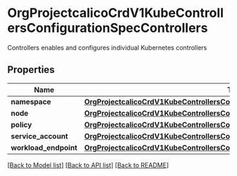 # OrgProjectcalicoCrdV1KubeControllersConfigurationSpecControllers

Controllers enables and configures individual Kubernetes controllers
## Properties
Name | Type | Description | Notes
------------ | ------------- | ------------- | -------------
**namespace** | [**OrgProjectcalicoCrdV1KubeControllersConfigurationSpecControllersNamespace**](OrgProjectcalicoCrdV1KubeControllersConfigurationSpecControllersNamespace.md) |  | [optional] 
**node** | [**OrgProjectcalicoCrdV1KubeControllersConfigurationSpecControllersNode**](OrgProjectcalicoCrdV1KubeControllersConfigurationSpecControllersNode.md) |  | [optional] 
**policy** | [**OrgProjectcalicoCrdV1KubeControllersConfigurationSpecControllersPolicy**](OrgProjectcalicoCrdV1KubeControllersConfigurationSpecControllersPolicy.md) |  | [optional] 
**service_account** | [**OrgProjectcalicoCrdV1KubeControllersConfigurationSpecControllersServiceAccount**](OrgProjectcalicoCrdV1KubeControllersConfigurationSpecControllersServiceAccount.md) |  | [optional] 
**workload_endpoint** | [**OrgProjectcalicoCrdV1KubeControllersConfigurationSpecControllersWorkloadEndpoint**](OrgProjectcalicoCrdV1KubeControllersConfigurationSpecControllersWorkloadEndpoint.md) |  | [optional] 

[[Back to Model list]](../README.md#documentation-for-models) [[Back to API list]](../README.md#documentation-for-api-endpoints) [[Back to README]](../README.md)


